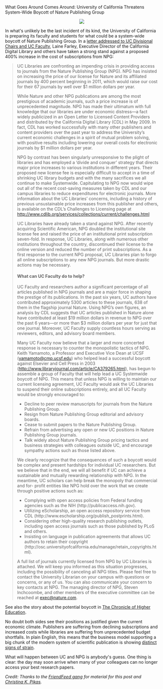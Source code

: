 What Goes Around Comes Around: University of California Threatens System-Wide Boycott of Nature Publishing Group

<center><a href="http://i.imgur.com/bc48l.jpg"><img src="http://depth-first.s3.amazonaws.com/20100609/smugly_superior.jpg"></img></a></center>

In what's unlikely be the last incident of its kind, the University of California is preparing its faculty and students for what could be a system-wide boycott of Nature Publishing Group. In a [letter addressed to UC Divisional Chairs and UC Faculty](http://libraries.ucsd.edu/collections/Nature_Faculty_Letter-June_2010.pdf), Laine Farley, Executive Director of the California Digital Library and others have taken a strong stand against a proposed 400% increase in the cost of subscriptions from NPG:

<blockquote>
<p>UC Libraries are confronting an impending crisis in providing access to journals from the Nature Publishing Group (NPG). NPG has insisted on increasing the price of our license for Nature and its affiliated journals by 400 percent beginning in 2011, which would raise our cost for their 67 journals by well over $1 million dollars per year.</p>

<p>While Nature and other NPG publications are among the most prestigious of academic journals, such a price increase is of unprecedented magnitude. NPG has made their ultimatum with full knowledge that our libraries are under economic distress—a fact widely publicized in an Open Letter to Licensed Content Providers and distributed by the California Digital Library (CDL) in May 2009. In fact, CDL has worked successfully with many other publishers and content providers over the past year to address the University’s current economic challenges in a spirit of mutual problem solving, with positive results including lowering our overall costs for electronic journals by $1 million dollars per year.</p>

<p>NPG by contrast has been singularly unresponsive to the plight of libraries and has employed a ‘divide and conquer’ strategy that directs major price increases to various institutions in different years. Their proposed new license fee is especially difficult to accept in a time of shrinking UC library budgets and with the many sacrifices we all continue to make Systemwide. Capitulating to NPG now would wipe out all of the recent cost-saving measures taken by CDL and our campus libraries to reduce expenditures for electronic journals. More information about the UC Libraries’ concerns, including a history of previous unsustainable price increases from this publisher and others, is available on the CDL’s Challenges to Licensing page at <a href=">http://www.cdlib.org/services/collections/current/challenges.html">http://www.cdlib.org/services/collections/current/challenges.html</a></p>

<p>UC Libraries have already taken a stand against NPG. After recently acquiring Scientific American, NPG doubled the institutional site license fee and raised the price of an institutional print subscription seven-fold. In response, UC Libraries, along with numerous other institutions throughout the country, discontinued their license to the online version and reduced the number of print subscriptions. As a first response to the current NPG proposal, UC Libraries plan to forgo all online subscriptions to any new NPG journals. But more drastic actions may be necessary.</p>

<h4>What can UC Faculty do to help?</h4>

<p>UC Faculty and researchers author a significant percentage of all articles published in NPG journals and are a major force in shaping the prestige of its publications. In the past six years, UC authors have contributed approximately 5300 articles to these journals, 638 of them in the flagship journal Nature. Using NPG’s own figures, an analysis by CDL suggests that UC articles published in Nature alone have contributed at least $19 million dollars in revenue to NPG over the past 6 years—or more than $3 million dollars per year for just that one journal. Moreover, UC Faculty supply countless hours serving as reviewers, editors, and advisory board members.</p>

<p>Many UC Faculty now believe that a larger and more concerted response is necessary to counter the monopolistic tactics of NPG. Keith Yamamoto, a Professor and Executive Vice Dean at UCSF (<a href="mailto:yamamoto@cmp.ucsf.edu">yamamoto@cmp.ucsf.edu</a>) who helped lead a successful boycott against Elsevier and Cell Press in 2003 (<a href="http://www.libraryjournal.com/article/CA379265.html">http://www.libraryjournal.com/article/CA379265.html</a>), has begun to assemble a group of Faculty that will help lead a UC Systemwide boycott of NPG. This means that unless NPG is willing to maintain our current licensing agreement, UC Faculty would ask the UC Libraries to suspend their online subscriptions entirely, and all UC Faculty would be strongly encouraged to:</p>

<ul>
<li>Decline to peer review manuscripts for journals from the Nature Publishing Group.</li>
<li>Resign from Nature Publishing Group editorial and advisory boards.</li>
<li>Cease to submit papers to the Nature Publishing Group.</li>
<li>Refrain from advertising any open or new UC positions in Nature Publishing Group journals.</li>
<li>Talk widely about Nature Publishing Group pricing tactics and business strategies with colleagues outside UC,
and encourage sympathy actions such as those listed above.</li>
</ul>

<p>We clearly recognize that the consequences of such a boycott would be complex and present hardships for individual UC researchers. But we believe that in the end, we will all benefit if UC can achieve a sustainable and mutually rewarding relationship with NPG. In the meantime, UC scholars can help break the monopoly that commercial and for- profit entities like NPG hold over the work that we create through positive actions such as:</p>

<ul>
<li>Complying with open access policies from Federal funding agencies such as the NIH (http://publicaccess.nih.gov).</li>
<li>Utilizing eScholarship, an open access repository service from CDL (http://www.escholarship.org/publish_postprints.html).</li>
<li>Considering other high-quality research publishing outlets, including open access journals such as those published by PLoS and others.</li>
<li>Insisting on language in publication agreements that allows UC authors to retain their copyright (http://osc.universityofcalifornia.edu/manage/retain_copyrights.html).</li>
</ul>

<p>A full list of journals currently licensed from NPG by UC Libraries is attached. We will keep you informed as this situation progresses, including the possibility of canceling all NPG titles. Please feel free to contact the University Librarian on your campus with questions or concerns, or any of us. You can also communicate your concern to key contacts at NPG. The managing director of NPG, Steven Inchcoombe, and other members of the executive committee can be reached at <a href="mailto:exec@nature.com">exec@nature.com</a>.</p>
</blockquote>

See also the story about the potential boycott in [The Chronicle of Higher Education](http://chronicle.com/article/U-of-California-Tries-Just/65823/).

No doubt both sides see their positions as justified given the current economic climate. Publishers are suffering from declining subscriptions and increased costs while libraries are suffering from unprecedented budget shortfalls. In plain English, this means that the business model supporting a big chunk of the modern system of scientific publication is showing [distinct signs of strain](http://depth-first.com/articles/2007/07/27/the-journal-deadpool-failing-business-models-and-sick-markets-in-scientific-publishing).

What will happen between UC and NPG is anybody's guess. One thing is clear: the day may soon arrive when many of your colleagues can no longer access your best research papers.

*Credit: Thanks to the [FriendFeed gang](http://friendfeed.com/rapodaca/603f8e3a/holy-cow-university-of-california-system-may) for material for this post and [Christina K. Pikas](http://scienceblogs.com/christinaslisrant/2010/06/holy_cow_university_of_califor.php).*